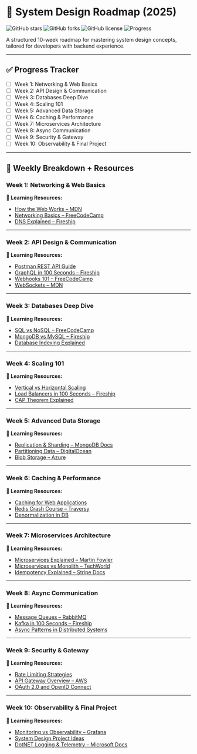 # 🚀 System Design Roadmap (2025)

![GitHub stars](https://img.shields.io/github/stars/your-username/system-design-roadmap-2025?style=social)
![GitHub forks](https://img.shields.io/github/forks/your-username/system-design-roadmap-2025?style=social)
![GitHub license](https://img.shields.io/github/license/your-username/system-design-roadmap-2025)
![Progress](https://img.shields.io/badge/Progress-0%25-yellow)

A structured 10-week roadmap for mastering system design concepts, tailored for developers with backend experience.

---

## ✅ Progress Tracker

- [ ] Week 1: Networking & Web Basics
- [ ] Week 2: API Design & Communication
- [ ] Week 3: Databases Deep Dive
- [ ] Week 4: Scaling 101
- [ ] Week 5: Advanced Data Storage
- [ ] Week 6: Caching & Performance
- [ ] Week 7: Microservices Architecture
- [ ] Week 8: Async Communication
- [ ] Week 9: Security & Gateway
- [ ] Week 10: Observability & Final Project

---

## 📅 Weekly Breakdown + Resources

### Week 1: Networking & Web Basics

**🔗 Learning Resources:**
- [How the Web Works – MDN](https://developer.mozilla.org/en-US/docs/Learn/Getting_started_with_the_web/How_the_Web_works)
- [Networking Basics – FreeCodeCamp](https://www.youtube.com/watch?v=qiQR5rTSshw)
- [DNS Explained – Fireship](https://www.youtube.com/watch?v=72snZctFFtA)

---

### Week 2: API Design & Communication

**🔗 Learning Resources:**
- [Postman REST API Guide](https://learning.postman.com/docs/getting-started/introduction/)
- [GraphQL in 100 Seconds – Fireship](https://www.youtube.com/watch?v=eIQh02xuVw4)
- [Webhooks 101 – FreeCodeCamp](https://www.freecodecamp.org/news/webhooks-explained/)
- [WebSockets – MDN](https://developer.mozilla.org/en-US/docs/Web/API/WebSockets_API)

---

### Week 3: Databases Deep Dive

**🔗 Learning Resources:**
- [SQL vs NoSQL – FreeCodeCamp](https://www.freecodecamp.org/news/sql-vs-nosql-explained/)
- [MongoDB vs MySQL – Fireship](https://www.youtube.com/watch?v=ZS_kXvOeQ5Y)
- [Database Indexing Explained](https://use-the-index-luke.com/)

---

### Week 4: Scaling 101

**🔗 Learning Resources:**
- [Vertical vs Horizontal Scaling](https://www.geeksforgeeks.org/scaling-horizontal-vs-vertical/)
- [Load Balancers in 100 Seconds – Fireship](https://www.youtube.com/watch?v=NAx76xx40jM)
- [CAP Theorem Explained](https://www.youtube.com/watch?v=k-Yaq8AHlFA)

---

### Week 5: Advanced Data Storage

**🔗 Learning Resources:**
- [Replication & Sharding – MongoDB Docs](https://www.mongodb.com/docs/manual/sharding/)
- [Partitioning Data – DigitalOcean](https://www.digitalocean.com/community/tutorials/understanding-database-sharding)
- [Blob Storage – Azure](https://learn.microsoft.com/en-us/azure/storage/blobs/storage-blobs-introduction)

---

### Week 6: Caching & Performance

**🔗 Learning Resources:**
- [Caching for Web Applications](https://developer.mozilla.org/en-US/docs/Web/HTTP/Caching)
- [Redis Crash Course – Traversy](https://www.youtube.com/watch?v=Hbt56gFj998)
- [Denormalization in DB](https://www.geeksforgeeks.org/denormalization-in-databases/)

---

### Week 7: Microservices Architecture

**🔗 Learning Resources:**
- [Microservices Explained – Martin Fowler](https://martinfowler.com/articles/microservices.html)
- [Microservices vs Monolith – TechWorld](https://www.youtube.com/watch?v=vvhC2zWrUvQ)
- [Idempotency Explained – Stripe Docs](https://stripe.com/docs/idempotency)

---

### Week 8: Async Communication

**🔗 Learning Resources:**
- [Message Queues – RabbitMQ](https://www.rabbitmq.com/tutorials/tutorial-one-dotnet.html)
- [Kafka in 100 Seconds – Fireship](https://www.youtube.com/watch?v=OtDxDvCpPL4)
- [Async Patterns in Distributed Systems](https://learn.microsoft.com/en-us/azure/architecture/patterns/async-request-reply)

---

### Week 9: Security & Gateway

**🔗 Learning Resources:**
- [Rate Limiting Strategies](https://www.abstractapi.com/guides/api-rate-limiting)
- [API Gateway Overview – AWS](https://docs.aws.amazon.com/apigateway/latest/developerguide/welcome.html)
- [OAuth 2.0 and OpenID Connect](https://auth0.com/docs/protocols/oauth2)

---

### Week 10: Observability & Final Project

**🔗 Learning Resources:**
- [Monitoring vs Observability – Grafana](https://grafana.com/blog/2021/01/27/observability-vs.-monitoring-whats-the-difference/)
- [System Design Project Ideas](https://github.com/donnemartin/system-design-primer#practice-examples)
- [DotNET Logging & Telemetry – Microsoft Docs](https://learn.microsoft.com/en-us/aspnet/core/fundamentals/logging/)

